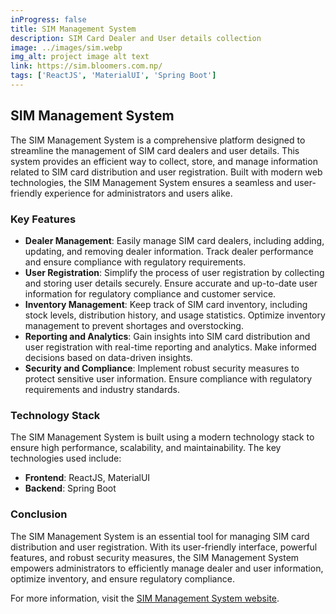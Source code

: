 ```yaml
---
inProgress: false
title: SIM Management System
description: SIM Card Dealer and User details collection
image: ../images/sim.webp
img_alt: project image alt text
link: https://sim.bloomers.com.np/
tags: ['ReactJS', 'MaterialUI', 'Spring Boot']
---
```


## SIM Management System

The SIM Management System is a comprehensive platform designed to streamline the management of SIM card dealers and user details. This system provides an efficient way to collect, store, and manage information related to SIM card distribution and user registration. Built with modern web technologies, the SIM Management System ensures a seamless and user-friendly experience for administrators and users alike.

### Key Features

- **Dealer Management**: Easily manage SIM card dealers, including adding, updating, and removing dealer information. Track dealer performance and ensure compliance with regulatory requirements.
- **User Registration**: Simplify the process of user registration by collecting and storing user details securely. Ensure accurate and up-to-date user information for regulatory compliance and customer service.
- **Inventory Management**: Keep track of SIM card inventory, including stock levels, distribution history, and usage statistics. Optimize inventory management to prevent shortages and overstocking.
- **Reporting and Analytics**: Gain insights into SIM card distribution and user registration with real-time reporting and analytics. Make informed decisions based on data-driven insights.
- **Security and Compliance**: Implement robust security measures to protect sensitive user information. Ensure compliance with regulatory requirements and industry standards.

### Technology Stack

The SIM Management System is built using a modern technology stack to ensure high performance, scalability, and maintainability. The key technologies used include:

- **Frontend**: ReactJS, MaterialUI
- **Backend**: Spring Boot

### Conclusion

The SIM Management System is an essential tool for managing SIM card distribution and user registration. With its user-friendly interface, powerful features, and robust security measures, the SIM Management System empowers administrators to efficiently manage dealer and user information, optimize inventory, and ensure regulatory compliance.

For more information, visit the [SIM Management System website](https://sim.bloomers.com.np/).